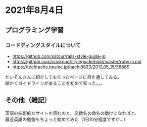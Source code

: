 # 2021年8月4日
## プログラミング学習
### コードディングスタイルについて
- https://github.com/satour/rails-style-guide-jp
- https://github.com/cookpad/styleguide/blob/master/ruby.ja.md
- https://techracho.bpsinc.jp/hachi8833/2017_05_15/38869

だいそんさんに紹介してもらったページに目を通してみる。  
細かくガイドラインがあることを初めて知った。。。  


## その他（雑記）
英語の技術的なサイトを読むのと、変数名の命名の助けになればと、  
最近英語の勉強もちょっと始めてみた（1日10分程度ですが…）  